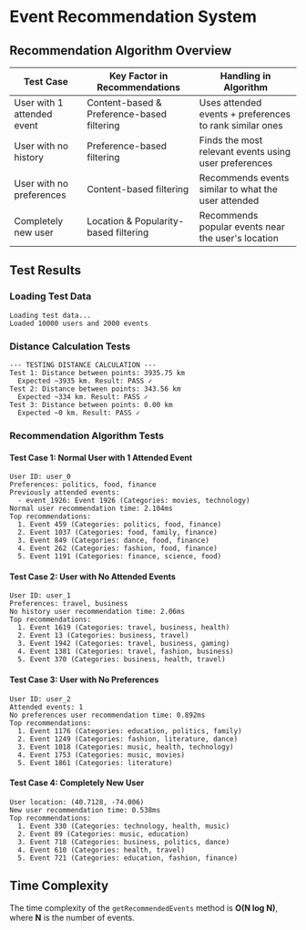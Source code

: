 # Event Recommendation System

## Recommendation Algorithm Overview

| Test Case                  | Key Factor in Recommendations           | Handling in Algorithm                                      |
|----------------------------|----------------------------------------|------------------------------------------------------------|
| User with 1 attended event | Content-based & Preference-based filtering | Uses attended events + preferences to rank similar ones  |
| User with no history       | Preference-based filtering             | Finds the most relevant events using user preferences     |
| User with no preferences   | Content-based filtering                | Recommends events similar to what the user attended       |
| Completely new user        | Location & Popularity-based filtering  | Recommends popular events near the user's location       |

## Test Results

### Loading Test Data
```
Loading test data...
Loaded 10000 users and 2000 events
```

### Distance Calculation Tests
```
--- TESTING DISTANCE CALCULATION ---
Test 1: Distance between points: 3935.75 km
  Expected ~3935 km. Result: PASS ✓
Test 2: Distance between points: 343.56 km
  Expected ~334 km. Result: PASS ✓
Test 3: Distance between points: 0.00 km
  Expected ~0 km. Result: PASS ✓
```

### Recommendation Algorithm Tests

#### Test Case 1: Normal User with 1 Attended Event
```
User ID: user_0
Preferences: politics, food, finance
Previously attended events:
  - event_1926: Event 1926 (Categories: movies, technology)
Normal user recommendation time: 2.104ms
Top recommendations:
  1. Event 459 (Categories: politics, food, finance)
  2. Event 1037 (Categories: food, family, finance)
  3. Event 849 (Categories: dance, food, finance)
  4. Event 262 (Categories: fashion, food, finance)
  5. Event 1191 (Categories: finance, science, food)
```

#### Test Case 2: User with No Attended Events
```
User ID: user_1
Preferences: travel, business
No history user recommendation time: 2.06ms
Top recommendations:
  1. Event 1619 (Categories: travel, business, health)
  2. Event 13 (Categories: business, travel)
  3. Event 1942 (Categories: travel, business, gaming)
  4. Event 1381 (Categories: travel, fashion, business)
  5. Event 370 (Categories: business, health, travel)
```

#### Test Case 3: User with No Preferences
```
User ID: user_2
Attended events: 1
No preferences user recommendation time: 0.892ms
Top recommendations:
  1. Event 1176 (Categories: education, politics, family)
  2. Event 1249 (Categories: fashion, literature, dance)
  3. Event 1018 (Categories: music, health, technology)
  4. Event 1753 (Categories: music, movies)
  5. Event 1861 (Categories: literature)
```

#### Test Case 4: Completely New User
```
User location: (40.7128, -74.006)
New user recommendation time: 0.538ms
Top recommendations:
  1. Event 330 (Categories: technology, health, music)
  2. Event 89 (Categories: music, education)
  3. Event 718 (Categories: business, politics, dance)
  4. Event 610 (Categories: health, travel)
  5. Event 721 (Categories: education, fashion, finance)
```

## Time Complexity
The time complexity of the `getRecommendedEvents` method is **O(N log N)**, where **N** is the number of events.
